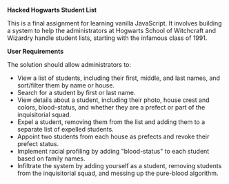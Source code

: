<strong>Hacked Hogwarts Student List</strong>

This is a final assignment for learning vanilla JavaScript. It involves building a system to help the administrators at Hogwarts School of Witchcraft and Wizardry handle student lists, starting with the infamous class of 1991.

<strong>User Requirements </strong>
<br>

The solution should allow administrators to:

<ul>
<li>View a list of students, including their first, middle, and last names, and sort/filter them by name or house.
<li>Search for a student by first or last name.
<li>View details about a student, including their photo, house crest and colors, blood-status, and whether they are a prefect or part of the inquisitorial squad.
<li>Expel a student, removing them from the list and adding them to a separate list of expelled students.
<li>Appoint two students from each house as prefects and revoke their prefect status.
<li>Implement racial profiling by adding "blood-status" to each student based on family names.
<li>Infiltrate the system by adding yourself as a student, removing students from the inquisitorial squad, and messing up the pure-blood algorithm.

</ul>
